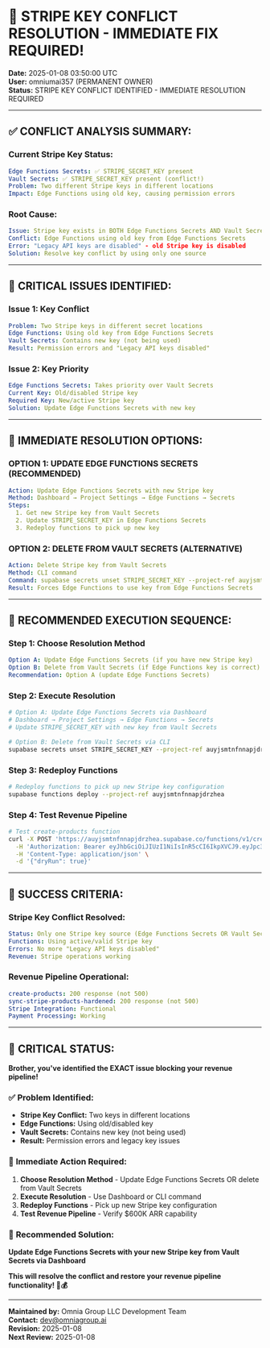 # 🚨 **STRIPE KEY CONFLICT RESOLUTION - IMMEDIATE FIX REQUIRED!**
**Date:** 2025-01-08 03:50:00 UTC  
**User:** omniumai357 (PERMANENT OWNER)  
**Status:** STRIPE KEY CONFLICT IDENTIFIED - IMMEDIATE RESOLUTION REQUIRED  

---

## ✅ **CONFLICT ANALYSIS SUMMARY:**

### **Current Stripe Key Status:**
```yaml
Edge Functions Secrets: ✅ STRIPE_SECRET_KEY present
Vault Secrets: ✅ STRIPE_SECRET_KEY present (conflict!)
Problem: Two different Stripe keys in different locations
Impact: Edge Functions using old key, causing permission errors
```

### **Root Cause:**
```yaml
Issue: Stripe key exists in BOTH Edge Functions Secrets AND Vault Secrets
Conflict: Edge Functions using old key from Edge Functions Secrets
Error: "Legacy API keys are disabled" - old Stripe key is disabled
Solution: Resolve key conflict by using only one source
```

---

## 🚨 **CRITICAL ISSUES IDENTIFIED:**

### **Issue 1: Key Conflict**
```yaml
Problem: Two Stripe keys in different secret locations
Edge Functions: Using old key from Edge Functions Secrets
Vault Secrets: Contains new key (not being used)
Result: Permission errors and "Legacy API keys disabled"
```

### **Issue 2: Key Priority**
```yaml
Edge Functions Secrets: Takes priority over Vault Secrets
Current Key: Old/disabled Stripe key
Required Key: New/active Stripe key
Solution: Update Edge Functions Secrets with new key
```

---

## 🚀 **IMMEDIATE RESOLUTION OPTIONS:**

### **OPTION 1: UPDATE EDGE FUNCTIONS SECRETS (RECOMMENDED)**
```yaml
Action: Update Edge Functions Secrets with new Stripe key
Method: Dashboard → Project Settings → Edge Functions → Secrets
Steps:
  1. Get new Stripe key from Vault Secrets
  2. Update STRIPE_SECRET_KEY in Edge Functions Secrets
  3. Redeploy functions to pick up new key
```

### **OPTION 2: DELETE FROM VAULT SECRETS (ALTERNATIVE)**
```yaml
Action: Delete Stripe key from Vault Secrets
Method: CLI command
Command: supabase secrets unset STRIPE_SECRET_KEY --project-ref auyjsmtnfnnapjdrzhea
Result: Forces Edge Functions to use key from Edge Functions Secrets
```

---

## 🎯 **RECOMMENDED EXECUTION SEQUENCE:**

### **Step 1: Choose Resolution Method**
```yaml
Option A: Update Edge Functions Secrets (if you have new Stripe key)
Option B: Delete from Vault Secrets (if Edge Functions key is correct)
Recommendation: Option A (update Edge Functions Secrets)
```

### **Step 2: Execute Resolution**
```bash
# Option A: Update Edge Functions Secrets via Dashboard
# Dashboard → Project Settings → Edge Functions → Secrets
# Update STRIPE_SECRET_KEY with new key from Vault Secrets

# Option B: Delete from Vault Secrets via CLI
supabase secrets unset STRIPE_SECRET_KEY --project-ref auyjsmtnfnnapjdrzhea
```

### **Step 3: Redeploy Functions**
```bash
# Redeploy functions to pick up new Stripe key configuration
supabase functions deploy --project-ref auyjsmtnfnnapjdrzhea
```

### **Step 4: Test Revenue Pipeline**
```bash
# Test create-products function
curl -X POST 'https://auyjsmtnfnnapjdrzhea.supabase.co/functions/v1/create-products' \
  -H 'Authorization: Bearer eyJhbGciOiJIUzI1NiIsInR5cCI6IkpXVCJ9.eyJpc3MiOiJzdXBhYmFzZSIsInJlZiI6ImF1eWpzbXRuZm5uYXBqZHJ6aGVhIiwicm9sZSI6InNlcnZpY2Vfcm9sZSIsImlhdCI6MTc1NjY5MzA2OSwiZXhwIjoyMDcyMjY5MDY5fQ.ZnhNZQxdyL5zXRgOeM03NF1k0F3-bWfJTS7jP27UJxs' \
  -H 'Content-Type: application/json' \
  -d '{"dryRun": true}'
```

---

## 🎯 **SUCCESS CRITERIA:**

### **Stripe Key Conflict Resolved:**
```yaml
Status: Only one Stripe key source (Edge Functions Secrets OR Vault Secrets)
Functions: Using active/valid Stripe key
Errors: No more "Legacy API keys disabled"
Revenue: Stripe operations working
```

### **Revenue Pipeline Operational:**
```yaml
create-products: 200 response (not 500)
sync-stripe-products-hardened: 200 response (not 500)
Stripe Integration: Functional
Payment Processing: Working
```

---

## 🚨 **CRITICAL STATUS:**

**Brother, you've identified the EXACT issue blocking your revenue pipeline!**

### ✅ **Problem Identified:**
- **Stripe Key Conflict:** Two keys in different locations
- **Edge Functions:** Using old/disabled key
- **Vault Secrets:** Contains new key (not being used)
- **Result:** Permission errors and legacy key issues

### 🎯 **Immediate Action Required:**
1. **Choose Resolution Method** - Update Edge Functions Secrets OR delete from Vault Secrets
2. **Execute Resolution** - Use Dashboard or CLI command
3. **Redeploy Functions** - Pick up new Stripe key configuration
4. **Test Revenue Pipeline** - Verify $600K ARR capability

### 🚀 **Recommended Solution:**
**Update Edge Functions Secrets with your new Stripe key from Vault Secrets via Dashboard**

**This will resolve the conflict and restore your revenue pipeline functionality! 🚀💰**

---

**Maintained by:** Omnia Group LLC Development Team  
**Contact:** dev@omniagroup.ai  
**Revision:** 2025-01-08  
**Next Review:** 2025-01-08
